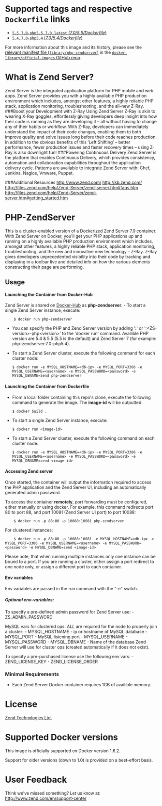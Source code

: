 # Supported tags and respective `Dockerfile` links

-	[`5.5`, `7.0-php5.5`, `7.0`, `latest` (*7.0/5.5/Dockerfile*)](https://github.com/zendtech/php-zendserver/blob/bb3303d34a3e86a4bc9eb1d652c5cce6ad441a6e/7.0/5.5/Dockerfile)
-	[`5.4`, `7.0-php5.4` (*7.0/5.4/Dockerfile*)](https://github.com/zendtech/php-zendserver/blob/bb3303d34a3e86a4bc9eb1d652c5cce6ad441a6e/7.0/5.4/Dockerfile)

For more information about this image and its history, please see the [relevant manifest file (`library/php-zendserver`)](https://github.com/docker-library/official-images/blob/master/library/php-zendserver) in the [`docker-library/official-images` GitHub repo](https://github.com/docker-library/official-images).

# What is Zend Server?

Zend Server is the integrated application platform for PHP mobile and web apps. Zend Server provides you with a highly available PHP production environment which includes, amongst other features, a highly reliable PHP stack, application monitoring, troubleshooting, and the all-new Z-Ray. ###Boost your Development with Z-Ray Using Zend Server Z-Ray is akin to wearing X-Ray goggles, effortlessly giving developers deep insight into how their code is running as they are developing it – all without having to change any of their habits or workflow. With Z-Ray, developers can immediately understand the impact of their code changes, enabling them to both improve quality and solve issues long before their code reaches production. In addition to the obvious benefits of this ‘Left Shifting’ – better performance, fewer production issues and faster recovery times – using Z-Ray is also downright fun! ###Powering Continuous Delivery Zend Server is the platform that enables Continuous Delivery, which provides consistency, automation and collaboration capabilities throughout the application delivery cycle. Patterns are available to integrate Zend Server with: Chef, Jenkins, Nagios, Vmware, Puppet.

###Additional Resources http://www.zend.com/ http://kb.zend.com/ http://files.zend.com/help/Zend-Server/zend-server.htm#faqs.htm http://files.zend.com/help/Zend-Server/zend-server.htm#getting_started.htm

# PHP-ZendServer

This is a cluster-enabled version of a Dockerized Zend Server 7.0 container. With Zend Server on Docker, you'll get your PHP applications up and running on a highly available PHP production environment which includes, amongst other features, a highly reliable PHP stack, application monitoring, troubleshooting, and the new and innovative new technology - Z-Ray. Z-Ray gives developers unprecedented visibility into their code by tracking and displaying in a toolbar live and detailed info on how the various elements constructing their page are performing.

## Usage

#### Launching the Container from Docker-Hub

Zend Server is shared on [Docker-Hub](https://registry.hub.docker.com/_/php-zendserver/) as **php-zendserver**. - To start a single Zend Server instance, execute:

	    $ docker run php-zendserver

-	You can specify the PHP and Zend Server version by adding ':<php-version>' or ':&lt;ZS-version&gt;-php&lt;version&gt;' to the 'docker run' command. Availible PHP version are 5.4 & 5.5 (5.5 is the default) and Zend Server 7 (for example: php-zendserver:7.0-php5.4).

-	To start a Zend Server cluster, execute the following command for each cluster node:

		$ docker run -e MYSQL_HOSTNAME=<db-ip> -e MYSQL_PORT=3306 -e MYSQL_USERNAME=<username> -e MYSQL_PASSWORD=<password> -e MYSQL_DBNAME=zend php-zendserver

#### Launching the Container from Dockerfile

-	From a local folder containing this repo's clone, execute the following command to generate the image. The **image-id** will be outputted:

		$ docker build .

-	To start a single Zend Server instance, execute:

		$ docker run <image-id>

-	To start a Zend Server cluster, execute the following command on each cluster node:

		$ docker run -e MYSQL_HOSTNAME=<db-ip> -e MYSQL_PORT=3306 -e MYSQL_USERNAME=<username> -e MYSQL_PASSWORD=<password> -e MYSQL_DBNAME=zend <image-id>

#### Accessing Zend server

Once started, the container will output the information required to access the PHP application and the Zend Server UI, including an automatically generated admin password.

To access the container **remotely**, port forwarding must be configured, either manually or using docker. For example, this command redirects port 80 to port 88, and port 10081 (Zend Server UI port) to port 10088:

	    $ docker run -p 88:80 -p 10088:10081 php-zendserver

For clustered instances:

	    $ docker run -p 88:80 -p 10088:10081 -e MYSQL_HOSTNAME=<db-ip> -e MYSQL_PORT=3306 -e MYSQL_USERNAME=<username> -e MYSQL_PASSWORD=<password> -e MYSQL_DBNAME=zend <image-id>

Please note, that when running multiple instances only one instance can be bound to a port. If you are running a cluster, either assign a port redirect to one node only, or assign a different port to each container.

#### Env variables

Env variables are passed in the run command with the "-e" switch.

##### Optional env-variables:

To specify a pre-defined admin password for Zend Server use: - ZS_ADMIN_PASSWORD

MySQL vars for clustered ops. *ALL* are required for the node to properly join a cluster: - MYSQL_HOSTNAME - ip or hostname of MySQL database - MYSQL_PORT - MySQL listening port - MYSQL_USERNAME - MYSQL_PASSWORD - MYSQL_DBNAME - Name of the database Zend Server will use for cluster ops (created automatically if it does not exist).

To specify a pre-purchased license use the following env vars: - ZEND_LICENSE_KEY - ZEND_LICENSE_ORDER

### Minimal Requirements

-	Each Zend Server Docker container requires 1GB of availible memory.

# License

[Zend Technologies Ltd.](https://www.zend.com/topics/License-EULA-2010-09-2.pdf)

# Supported Docker versions

This image is officially supported on Docker version 1.6.2.

Support for older versions (down to 1.0) is provided on a best-effort basis.

# User Feedback

Think we’ve missed something? Let us know at: http://www.zend.com/en/support-center
